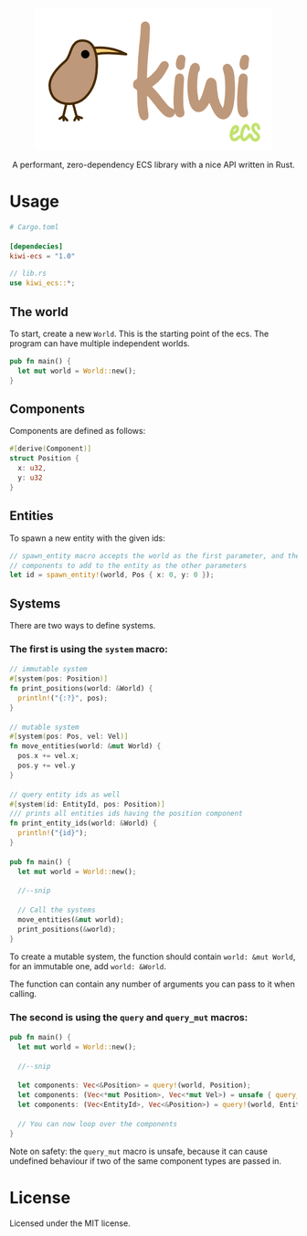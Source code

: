 <p align="center">
  <img src="https://raw.githubusercontent.com/Jomy10/kiwi-ecs/master/logo.png" alt="kiwi ecs">
</p>

<p align="center">
  A performant, zero-dependency ECS library with a nice API written in Rust.
</p>

# Usage
```toml
# Cargo.toml

[dependecies]
kiwi-ecs = "1.0"
```

```rust
// lib.rs
use kiwi_ecs::*;
```

## The world

To start, create a new `World`. This is the starting point of the ecs.
The program can have multiple independent worlds.

```rust
pub fn main() {
  let mut world = World::new();
}
```

## Components

Components are defined as follows:

```rust
#[derive(Component)]
struct Position {
  x: u32,
  y: u32
}
```

## Entities

To spawn a new entity with the given ids:

```rust
// spawn_entity macro accepts the world as the first parameter, and the 
// components to add to the entity as the other parameters
let id = spawn_entity!(world, Pos { x: 0, y: 0 });
```

## Systems

There are two ways to define systems.

### The first is using the `system` macro:

```rust
// immutable system
#[system(pos: Position)]
fn print_positions(world: &World) {
  println!("{:?}", pos);
}

// mutable system
#[system(pos: Pos, vel: Vel)]
fn move_entities(world: &mut World) {
  pos.x += vel.x;
  pos.y += vel.y
}

// query entity ids as well
#[system(id: EntityId, pos: Position)]
/// prints all entities ids having the position component
fn print_entity_ids(world: &World) {
  println!("{id}");
}

pub fn main() {
  let mut world = World::new();
  
  //--snip
  
  // Call the systems
  move_entities(&mut world);
  print_positions(&world);
}
```

To create a mutable system, the function should contain `world: &mut World`,
for an immutable one, add `world: &World`.

The function can contain any number of arguments you can pass to it when calling.

### The second is using the `query` and `query_mut` macros:

```rust
pub fn main() {
  let mut world = World::new();
  
  //--snip
  
  let components: Vec<&Position> = query!(world, Position);
  let components: (Vec<*mut Position>, Vec<*mut Vel>) = unsafe { query_mut!(world, Position, Vel) };
  let components: (Vec<EntityId>, Vec<&Position>) = query!(world, EntityId, Position);
  
  // You can now loop over the components
}
```

Note on safety: the `query_mut` macro is unsafe, because it can cause undefined behaviour
if two of the same component types are passed in.

# License

Licensed under the MIT license.
